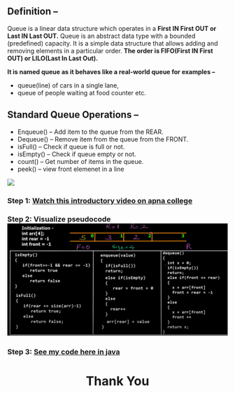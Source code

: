 ## **Definition –**

Queue is a linear data structure which operates in a **First IN First OUT or Last IN Last OUT.** Queue is an abstract data type with a bounded (predefined) capacity. It is a simple data structure that allows adding and removing elements in a particular order.
**The order is FIFO(First IN First OUT) or LILO(Last In Last Out).**

**It is named queue as it behaves like a real-world queue for examples –**

- queue(line) of cars in a single lane,
- queue of people waiting at food counter etc.

## **Standard Queue Operations –**

- Enqueue() – Add item to the queue from the REAR.
- Dequeue() – Remove item from the queue from the FRONT.
- isFull() – Check if queue is full or not.
- isEmpty() – Check if queue empty or not.
- count() – Get number of items in the queue.
- peek() – view front elemenet in a line

<img src="https://cdn.shortpixel.ai/client/to_avif,q_glossy,ret_img,w_925/https://simplesnippets.tech/wp-content/uploads/2019/04/queue-data-structure-diagram.jpg" align="left" width=700/>

<br>

### **Step 1:** [Watch this introductory video on apna college](https://youtu.be/fbonDkYsKj0)

### **Step 2:** Visualize pseudocode ![](./pseudocode.png)

### **Step 3:** [See my code here in java](https://github.com/heyimvikash/DataStructures-And-Algorithms/blob/fd95f09031f580665caab440ef47412e6e763a58/03.%20Queue/Basic%20Operations/01.%20Queue%20using%20array/Queue_Array.java)

<h1 align="Center">Thank You</h1>
